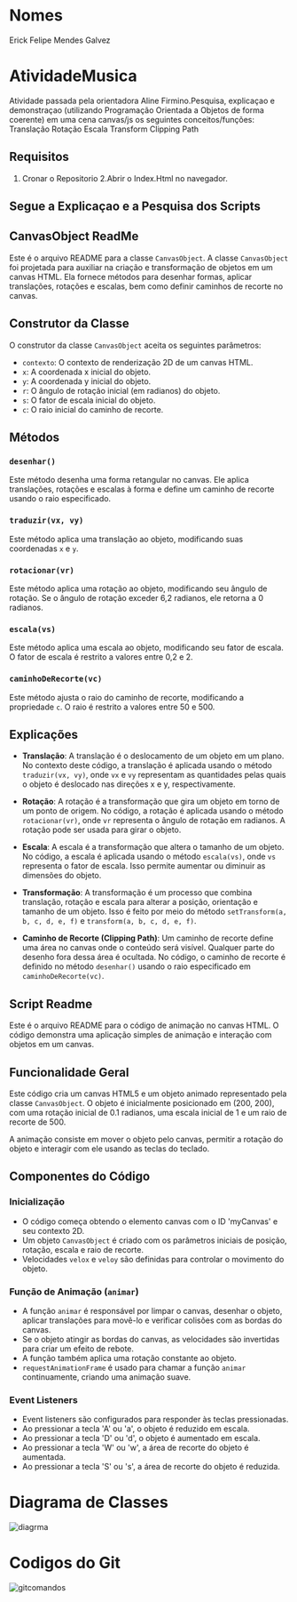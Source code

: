 # Nomes
Erick Felipe Mendes Galvez

# AtividadeMusica
Atividade passada pela orientadora Aline Firmino.Pesquisa, explicaçao e demonstraçao (utilizando Programação Orientada a Objetos de forma coerente) em uma cena canvas/js os seguintes conceitos/funções:
Translação 
Rotação 
Escala
Transform
Clipping Path

## Requisitos

1. Cronar o Repositorio
2.Abrir o Index.Html no navegador.

## Segue a Explicaçao e a Pesquisa dos Scripts

## CanvasObject ReadMe

Este é o arquivo README para a classe `CanvasObject`. A classe `CanvasObject` foi projetada para auxiliar na criação e transformação de objetos em um canvas HTML. Ela fornece métodos para desenhar formas, aplicar translações, rotações e escalas, bem como definir caminhos de recorte no canvas.

## Construtor da Classe

O construtor da classe `CanvasObject` aceita os seguintes parâmetros:

- `contexto`: O contexto de renderização 2D de um canvas HTML.
- `x`: A coordenada x inicial do objeto.
- `y`: A coordenada y inicial do objeto.
- `r`: O ângulo de rotação inicial (em radianos) do objeto.
- `s`: O fator de escala inicial do objeto.
- `c`: O raio inicial do caminho de recorte.

## Métodos

### `desenhar()`

Este método desenha uma forma retangular no canvas. Ele aplica translações, rotações e escalas à forma e define um caminho de recorte usando o raio especificado.

### `traduzir(vx, vy)`

Este método aplica uma translação ao objeto, modificando suas coordenadas `x` e `y`.

### `rotacionar(vr)`

Este método aplica uma rotação ao objeto, modificando seu ângulo de rotação. Se o ângulo de rotação exceder 6,2 radianos, ele retorna a 0 radianos.

### `escala(vs)`

Este método aplica uma escala ao objeto, modificando seu fator de escala. O fator de escala é restrito a valores entre 0,2 e 2.

### `caminhoDeRecorte(vc)`

Este método ajusta o raio do caminho de recorte, modificando a propriedade `c`. O raio é restrito a valores entre 50 e 500.

## Explicações

- **Translação**: A translação é o deslocamento de um objeto em um plano. No contexto deste código, a translação é aplicada usando o método `traduzir(vx, vy)`, onde `vx` e `vy` representam as quantidades pelas quais o objeto é deslocado nas direções x e y, respectivamente.

- **Rotação**: A rotação é a transformação que gira um objeto em torno de um ponto de origem. No código, a rotação é aplicada usando o método `rotacionar(vr)`, onde `vr` representa o ângulo de rotação em radianos. A rotação pode ser usada para girar o objeto.

- **Escala**: A escala é a transformação que altera o tamanho de um objeto. No código, a escala é aplicada usando o método `escala(vs)`, onde `vs` representa o fator de escala. Isso permite aumentar ou diminuir as dimensões do objeto.

- **Transformação**: A transformação é um processo que combina translação, rotação e escala para alterar a posição, orientação e tamanho de um objeto. Isso é feito por meio do método `setTransform(a, b, c, d, e, f)` e `transform(a, b, c, d, e, f)`.

- **Caminho de Recorte (Clipping Path)**: Um caminho de recorte define uma área no canvas onde o conteúdo será visível. Qualquer parte do desenho fora dessa área é ocultada. No código, o caminho de recorte é definido no método `desenhar()` usando o raio especificado em `caminhoDeRecorte(vc)`.

## Script Readme

Este é o arquivo README para o código de animação no canvas HTML. O código demonstra uma aplicação simples de animação e interação com objetos em um canvas.

## Funcionalidade Geral

Este código cria um canvas HTML5 e um objeto animado representado pela classe `CanvasObject`. O objeto é inicialmente posicionado em (200, 200), com uma rotação inicial de 0.1 radianos, uma escala inicial de 1 e um raio de recorte de 500.

A animação consiste em mover o objeto pelo canvas, permitir a rotação do objeto e interagir com ele usando as teclas do teclado.

## Componentes do Código

### Inicialização

- O código começa obtendo o elemento canvas com o ID 'myCanvas' e seu contexto 2D.
- Um objeto `CanvasObject` é criado com os parâmetros iniciais de posição, rotação, escala e raio de recorte.
- Velocidades `velox` e `veloy` são definidas para controlar o movimento do objeto.

### Função de Animação (`animar`)

- A função `animar` é responsável por limpar o canvas, desenhar o objeto, aplicar translações para movê-lo e verificar colisões com as bordas do canvas.
- Se o objeto atingir as bordas do canvas, as velocidades são invertidas para criar um efeito de rebote.
- A função também aplica uma rotação constante ao objeto.
- `requestAnimationFrame` é usado para chamar a função `animar` continuamente, criando uma animação suave.

### Event Listeners

- Event listeners são configurados para responder às teclas pressionadas.
- Ao pressionar a tecla 'A' ou 'a', o objeto é reduzido em escala.
- Ao pressionar a tecla 'D' ou 'd', o objeto é aumentado em escala.
- Ao pressionar a tecla 'W' ou 'w', a área de recorte do objeto é aumentada.
- Ao pressionar a tecla 'S' ou 's', a área de recorte do objeto é reduzida.

# Diagrama de Classes

![diagrma](https://github.com/ErickFGalvez/ProjetoPooCanvas/assets/128325280/57b121db-ee79-4fab-9017-1426125f9b2a)

# Codigos do Git 

![gitcomandos](https://github.com/ErickFGalvez/ProjetoPooCanvas/assets/128325280/53eeea56-309d-4dcd-bccb-1dd970ba31f5)




